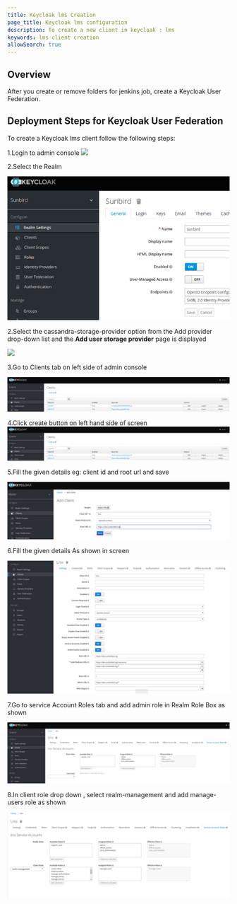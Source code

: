 ```yaml
---
title: Keycloak lms Creation
page_title: Keycloak lms configuration
description: To create a new client in keycloak : lms
keywords: lms client creation
allowSearch: true
--- 
```


## Overview

After you create or remove folders for jenkins job, create a Keycloak User Federation.
 

## Deployment Steps for Keycloak User Federation

To create a Keycloak lms client follow the following steps:

1.Login to admin console
<img src='developer-docs/server-installation/images/keycloak_login_.png'>

2.Select the Realm

<img src='developer-docs/server-installation/images/keycloak_realm_setting.png'>

2.Select the cassandra-storage-provider option from the Add provider drop-down list and the **Add user storage provider** page is displayed 

<img src='developer-docs/server-installation/images/keycloak_user_storage_provider.png'>

3.Go to Clients tab on left side of admin console 

<img src='developer-docs/server-installation/images/keycloak_admin_console.png'>

4.Click create button on left hand side of screen
<img src='developer-docs/server-installation/images/keycloak_admin_console.png'>

5.Fill the given details eg: client id and root url and save

<img src='developer-docs/server-installation/images/keycloak_client_create.png'>

6.Fill the given details As shown in screen

<img src='developer-docs/server-installation/images/keycloak_lms_setting.png'>

7.Go to service Account Roles tab  and add admin role in Realm Role Box as shown 

<img src='developer-docs/server-installation/images/keycloak_role_setting.png'>

8.In client role drop down , select realm-management and add manage-users role as shown

<img src='developer-docs/server-installation/images/keycloak_manage-users_setting.png'>
